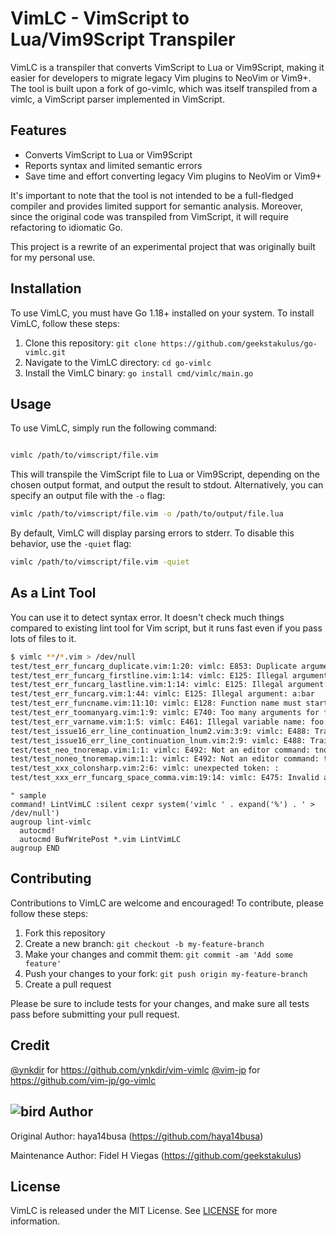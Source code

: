 # VimLC - VimScript to Lua/Vim9Script Transpiler

VimLC is a transpiler that converts VimScript to Lua or Vim9Script, making it easier for developers to migrate legacy Vim plugins to NeoVim or Vim9+. The tool is built upon a fork of go-vimlc, which was itself transpiled from a vimlc, a VimScript parser implemented in VimScript.

## Features

- Converts VimScript to Lua or Vim9Script
- Reports syntax and limited semantic errors
- Save time and effort converting legacy Vim plugins to NeoVim or Vim9+

It's important to note that the tool is not intended to be a full-fledged compiler and provides limited support for semantic analysis. Moreover, since the original code was transpiled from VimScript, it will require refactoring to idiomatic Go.

This project is a rewrite of an experimental project that was originally built for my personal use.

## Installation

To use VimLC, you must have Go 1.18+ installed on your system. To install VimLC, follow these steps:

1. Clone this repository: `git clone https://github.com/geekstakulus/go-vimlc.git`
2. Navigate to the VimLC directory: `cd go-vimlc`
3. Install the VimLC binary: `go install cmd/vimlc/main.go`

## Usage

To use VimLC, simply run the following command:

```bash

vimlc /path/to/vimscript/file.vim
```

This will transpile the VimScript file to Lua or Vim9Script, depending on the chosen output format, and output the result to stdout. Alternatively, you can specify an output file with the `-o` flag:

```bash
vimlc /path/to/vimscript/file.vim -o /path/to/output/file.lua
```

By default, VimLC will display parsing errors to stderr. To disable this behavior, use the `-quiet` flag:

```bash
vimlc /path/to/vimscript/file.vim -quiet
```

## As a Lint Tool

You can use it to detect syntax error. It doesn't check much things compared to existing lint tool for Vim script, but it runs fast even if you pass lots of files to it.

```bash
$ vimlc **/*.vim > /dev/null
test/test_err_funcarg_duplicate.vim:1:20: vimlc: E853: Duplicate argument name: b
test/test_err_funcarg_firstline.vim:1:14: vimlc: E125: Illegal argument: firstline
test/test_err_funcarg_lastline.vim:1:14: vimlc: E125: Illegal argument: lastline
test/test_err_funcarg.vim:1:44: vimlc: E125: Illegal argument: a:bar
test/test_err_funcname.vim:11:10: vimlc: E128: Function name must start with a capital or contain a colon: foo
test/test_err_toomanyarg.vim:1:9: vimlc: E740: Too many arguments for function
test/test_err_varname.vim:1:5: vimlc: E461: Illegal variable name: foo:bar
test/test_issue16_err_line_continuation_lnum2.vim:3:9: vimlc: E488: Trailing characters: z
test/test_issue16_err_line_continuation_lnum.vim:2:9: vimlc: E488: Trailing characters: z
test/test_neo_tnoremap.vim:1:1: vimlc: E492: Not an editor command: tnoremap <Esc> <C-\><C-N>
test/test_noneo_tnoremap.vim:1:1: vimlc: E492: Not an editor command: tnoremap <Esc> <C-\><C-N>
test/test_xxx_colonsharp.vim:2:6: vimlc: unexpected token: :
test/test_xxx_err_funcarg_space_comma.vim:19:14: vimlc: E475: Invalid argument: White space is not allowed before comma
```
```vimscript
" sample
command! LintVimLC :silent cexpr system('vimlc ' . expand('%') . ' > /dev/null')
augroup lint-vimlc
  autocmd!
  autocmd BufWritePost *.vim LintVimLC
augroup END
```

## Contributing

Contributions to VimLC are welcome and encouraged! To contribute, please follow these steps:

1. Fork this repository
2. Create a new branch: `git checkout -b my-feature-branch`
3. Make your changes and commit them: `git commit -am 'Add some feature'`
4. Push your changes to your fork: `git push origin my-feature-branch`
5. Create a pull request

Please be sure to include tests for your changes, and make sure all tests pass before submitting your pull request.

## Credit

[@ynkdir](https://github.com/ynkdir) for https://github.com/ynkdir/vim-vimlc [@vim-jp](https://github.com/vim-jp) for https://github.com/vim-jp/go-vimlc

## ![bird](https://github.githubassets.com/images/icons/emoji/unicode/1f426.png) Author

Original Author: haya14busa (https://github.com/haya14busa)

Maintenance Author: Fidel H Viegas (https://github.com/geekstakulus)

## License

VimLC is released under the MIT License. See [LICENSE](https://chat.openai.com/chat/LICENSE) for more information.
